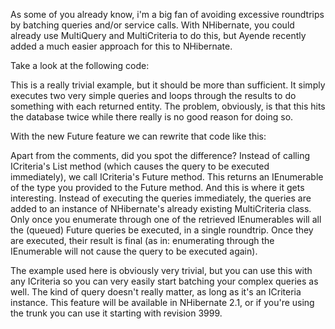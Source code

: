 As some of you already know, i'm a big fan of avoiding excessive roundtrips by batching queries and/or service calls. With NHibernate, you could already use MultiQuery and MultiCriteria to do this, but Ayende recently added a much easier approach for this to NHibernate.  

Take a look at the following code:

<script src="https://gist.github.com/3684225.js?file=s1.cs"></script>

This is a really trivial example, but it should be more than sufficient.  It simply executes two very simple queries and loops through the results to do something with each returned entity.  The problem, obviously, is that this hits the database twice while there really is no good reason for doing so.

With the new Future feature we can rewrite that code like this:

<script src="https://gist.github.com/3684225.js?file=s2.cs"></script>

Apart from the comments, did you spot the difference? Instead of calling ICriteria's List method (which causes the query to be executed immediately), we call ICriteria's Future method.  This returns an IEnumerable of the type you provided to the Future method.  And this is where it gets interesting.  Instead of executing the queries immediately, the queries are added to an instance of NHibernate's already existing MultiCriteria class.  Only once you enumerate through one of the retrieved IEnumerables will all the (queued) Future queries be executed, in a single roundtrip.  Once they are executed, their result is final (as in: enumerating through the IEnumerable will not cause the query to be executed again).

The example used here is obviously very trivial, but you can use this with any ICriteria so you can very easily start batching your complex queries as well.  The kind of query doesn't really matter, as long as it's an ICriteria instance. This feature will be available in NHibernate 2.1, or if you're using the trunk you can use it starting with revision 3999.